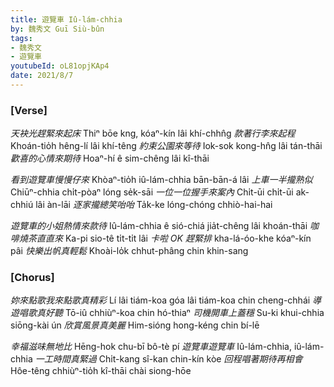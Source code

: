```yaml
---
title: 遊覽車 Iû-lám-chhia
by: 魏秀文 Guī Siù-bûn
tags:
- 魏秀文
- 遊覽車
youtubeId: oL81opjKAp4
date: 2021/8/7
---
```


### [Verse]

*天袂光趕緊來起床*
Thiⁿ bōe kng, kóaⁿ-kín lâi khí-chhn̂g
*款著行李來起程*
Khoán-tio̍h hêng-lí lâi khí-têng
*約束公園來等待*
Iok-sok kong-hn̂g lâi tán-thāi
*歡喜的心情來期待*
Hoaⁿ-hí ê sim-chêng lâi kî-thāi

*看到遊覽車慢慢仔來*
Khòaⁿ-tio̍h iû-lám-chhia bān-bān-á lâi
*上車一半攏熟似*
Chiūⁿ-chhia chi̍t-pòaⁿ lóng se̍k-sāi
*一位一位握手來案內*
Chi̍t-ūi chi̍t-ūi ak-chhiú lâi àn-lāi
*逐家攏總笑咍咍*
Ta̍k-ke lóng-chóng chhiò-hai-hai

*遊覽車的小姐熱情來款待*
Iû-lám-chhia ê sió-chiá jia̍t-chêng lâi khoán-thāi
*咖啡燒茶直直來*
Ka-pi sio-tê ti̍t-ti̍t lâi
*卡啦 OK 趕緊排*
kha-lá-óo-khe kóaⁿ-kín pâi
*快樂出帆真輕鬆*
Khoài-lo̍k chhut-phâng chin khin-sang

### [Chorus]

*妳來點歌我來點歌真精彩*
Lí lâi tiám-koa góa lâi tiám-koa chin cheng-chhái
*導遊唱歌真好聽*
Tō-iû chhiùⁿ-koa chin hó-thiaⁿ
*司機開車上蓋穩*
Su-ki khui-chhia siōng-kài ún
*欣賞風景真美麗*
Him-sióng hong-kéng chin bí-lē

*幸福滋味無地比*
Hēng-hok chu-bī bô-tè pí
*遊覽車遊覽車*
Iû-lám-chhia, iû-lám-chhia
*一工時間真緊過*
Chi̍t-kang sî-kan chin-kín kòe
*回程唱著期待再相會*
Hôe-têng chhiùⁿ-tio̍h kî-thāi chài siong-hōe
